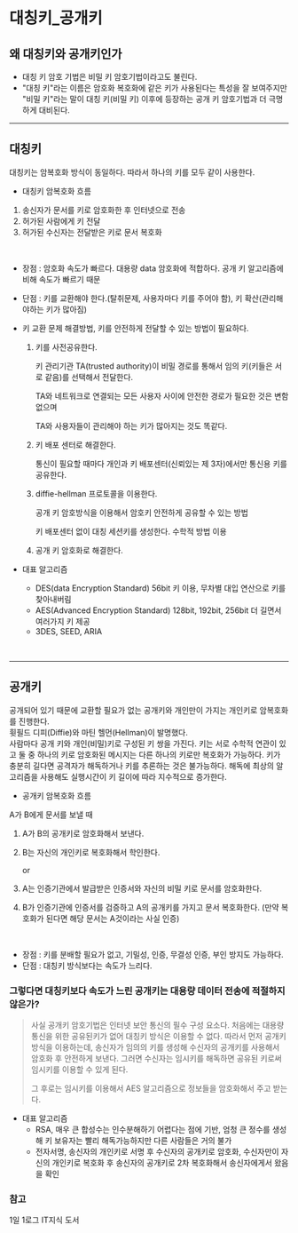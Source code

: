 # 대칭키_공개키
## 왜 대칭키와 공개키인가
- 대칭 키 암호 기법은 비밀 키 암호기법이라고도 불린다.
- "대칭 키"라는 이름은 암호화 복호화에 같은 키가 사용된다는 특성을 잘 보여주지만
 "비밀 키"라는 말이 대칭 키(비밀 키) 이후에 등장하는 공개 키 암호기법과 더 극명하게 대비된다.

---

## 대칭키
대칭키는 암복호화 방식이 동일하다. 따라서 하나의 키를 모두 같이 사용한다.

- 대칭키 암복호화 흐름
1. 송신자가 문서를 키로 암호화한 후 인터넷으로 전송
2. 허가된 사람에게 키 전달
3. 허가된 수신자는 전달받은 키로 문서 복호화

<br>

- 장점 : 암호화 속도가 빠르다. 대용량 data 암호화에 적합하다. 공개 키 알고리즘에 비해 속도가 빠르기 때문
- 단점 : 키를 교환해야 한다.(탈취문제, 사용자마다 키를 주어야 함), 키 확산(관리해야하는 키가 많아짐)


- 키 교환 문제 해결방법, 키를 안전하게 전달할 수 있는 방법이 필요하다.
  1. 키를 사전공유한다.
  
     키 관리기관 TA(trusted authority)이 비밀 경로를 통해서 임의 키(키들은 서로 같음)를 선택해서 전달한다.
     
     TA와 네트워크로 연결되는 모든 사용자 사이에 안전한 경로가 필요한 것은 변함없으며
  
        TA와 사용자들이 관리해야 하는 키가 많아지는 것도 똑같다.

  2. 키 배포 센터로 해결한다.
     
     통신이 필요할 때마다 개인과 키 배포센터(신뢰있는 제 3자)에서만 통신용 키를 공유한다.
  3. diffie-hellman 프로토콜을 이용한다.
  
     공개 키 암호방식을 이용해서 암호키 안전하게 공유할 수 있는 방법
     
     키 배포센터 없이 대칭 세션키를 생성한다. 수학적 방법 이용
  4. 공개 키 암호화로 해결한다.


- 대표 알고리즘
  - DES(data Encryption Standard) 56bit 키 이용, 무차별 대입 연산으로 키를 찾아내버림
  - AES(Advanced Encryption Standard) 128bit, 192bit, 256bit 더 길면서 여러가지 키 제공
  - 3DES, SEED, ARIA


<br>

---
  
## 공개키
공개되어 있기 때문에 교환할 필요가 없는 공개키와 개인만이 가지는 개인키로 암복호화를 진행한다.<br>
휫필드 디피(Diffie)와 마틴 헬먼(Hellman)이 발명했다.<br>
사람마다 공개 키와 개인(비밀)키로 구성된 키 쌍을 가진다. 키는 서로 수학적 연관이 있고 둘 중 하나의 키로 암호화된 메시지는 다른 하나의 키로만 복호화가 가능하다.
키가 충분히 길다면 공격자가 해독하거나 키를 추론하는 것은 불가능하다. 해독에 최상의 알고리즘을 사용해도 실행시간이 키 길이에 따라 지수적으로 증가한다.



- 공개키 암복호화 흐름

A가 B에게 문서를 보낼 때
1. A가 B의 공개키로 암호화해서 보낸다.
2. B는 자신의 개인키로 복호화해서 학인한다.

    or

1. A는 인증기관에서 발급받은 인증서와 자신의 비밀 키로 문서를 암호화한다.
2. B가 인증기관에 인증서를 검증하고 A의 공개키를 가지고 문서 복호화한다.
   (만약 복호화가 된다면 해당 문서는 A것이라는 사실 인증)

<br>
       
- 장점 : 키를 분배할 필요가 없고, 기밀성, 인증, 무결성 인증, 부인 방지도 가능하다.
- 단점 : 대칭키 방식보다는 속도가 느리다.

### 그렇다면 대칭키보다 속도가 느린 공개키는 대용량 데이터 전송에 적절하지 않은가?

>사실 공개키 암호기법은 인터넷 보안 통신의 필수 구성 요소다. 처음에는 대용량 통신을 위한 공유된키가 없어 대칭키 방식은 이용할 수 없다. 따라서 먼저 공개키 방식을 이용하는데,
> 송신자가 임의의 키를 생성해 수신자의 공개키를 사용해서 암호화 후 안전하게 보낸다. 그러면 수신자는 임시키를 해독하면 공유된 키로써 임시키를 이용할 수 있게 된다.
> 
> 그 후로는 임시키를 이용해서 AES 알고리즘으로 정보들을 암호화해서 주고 받는다.

- 대표 알고리즘
  - RSA, 매우 큰 합성수는 인수분해하기 어렵다는 점에 기반, 엄청 큰 정수를 생성해 키 보유자는 빨리 해독가능하지만 다른 사람들은 거의 불가
  - 전자서명, 송신자의 개인키로 서명 후 수신자의 공개키로 암호화, 수신자만이 자신의 개인키로 복호화 후 송신자의 공개키로 2차 복호화해서 송신자에게서 왔음을 확인



### 참고

1일 1로그 IT지식 도서




